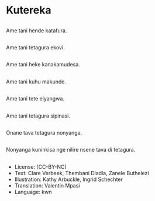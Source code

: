 # Kutereka

##
Ame tani hende katafura.

##
Ame tani tetagura ekovi.

##
Ame tani heke kanakamudesa.

##
Ame tani kuhu makunde.

##
Ame tani tete elyangwa.

##
Ame tani tetagura sipinasi.

##
Onane tava tetagura nonyanga.

##
Nonyanga kuninkisa nge nilire nsene tava di tetagura.

##
* License: [CC-BY-NC]
* Text: Clare Verbeek, Thembani Dladla, Zanele Buthelezi
* Illustration: Kathy Arbuckle, Ingrid Schechter
* Translation: Valentin Mpasi
* Language: kwn
